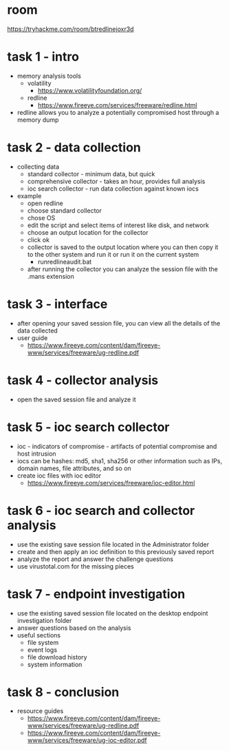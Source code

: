 # room
https://tryhackme.com/room/btredlinejoxr3d

# task 1 - intro
* memory analysis tools
    * volatility
        * https://www.volatilityfoundation.org/
    * redline
        * https://www.fireeye.com/services/freeware/redline.html
* redline allows you to analyze a potentially compromised host through a memory dump

# task 2 - data collection
* collecting data
    * standard collector - minimum data, but quick
    * comprehensive collector - takes an hour, provides full analysis
    * ioc search collector - run data collection against known iocs
* example
    * open redline
    * choose standard collector
    * chose OS
    * edit the script and select items of interest like disk, and network
    * choose an output location for the collector
    * click ok
    * collector is saved to the output location where you can then copy it to the other system and run it or run it on the current system
        * runredlineaudit.bat
    * after running the collector you can analyze the session file with the .mans extension

# task 3 - interface
* after opening your saved session file, you can view all the details of the data collected
* user guide
    * https://www.fireeye.com/content/dam/fireeye-www/services/freeware/ug-redline.pdf

# task 4 - collector analysis
* open the saved session file and analyze it

# task 5 - ioc search collector
* ioc - indicators of compromise - artifacts of potential compromise and host intrusion
* iocs can be hashes: md5, sha1, sha256 or other information such as IPs, domain names, file attributes, and so on
* create ioc files with ioc editor
    * https://www.fireeye.com/services/freeware/ioc-editor.html

# task 6 - ioc search and collector analysis
* use the existing save session file located in the Administrator folder
* create and then apply an ioc definition to this previously saved report
* analyze the report and answer the challenge questions
* use virustotal.com for the missing pieces

# task 7 - endpoint investigation
* use the existing saved session file located on the desktop endpoint investigation folder
* answer questions based on the analysis
* useful sections
    * file system
    * event logs
    * file download history
    * system information

# task 8 - conclusion
* resource guides
    * https://www.fireeye.com/content/dam/fireeye-www/services/freeware/ug-redline.pdf
    * https://www.fireeye.com/content/dam/fireeye-www/services/freeware/ug-ioc-editor.pdf